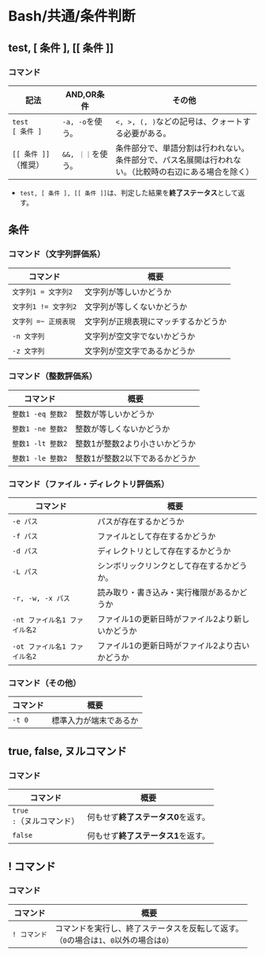 # Bash/共通/条件判断

## test, [ 条件 ], [[ 条件 ]]

### コマンド

| 記法                   | AND,OR条件       | その他                                                       |
| ---------------------- | ---------------- | ------------------------------------------------------------ |
| `test`<br />`[ 条件 ]` | `-a, -o`を使う。 | `<, >, (, )`などの記号は、クォートする必要がある。           |
| `[[ 条件 ]]`（推奨）   | `&&, ｜｜`を使う。 | 条件部分で、単語分割は行われない。<br />条件部分で、パス名展開は行われない。（比較時の右辺にある場合を除く） |

- `test, [ 条件 ], [[ 条件 ]]`は、判定した結果を**終了ステータス**として返す。

## 条件

### コマンド（文字列評価系）

| コマンド             | 概要                                 |
| -------------------- | ------------------------------------ |
| `文字列1 = 文字列2`  | 文字列が等しいかどうか               |
| `文字列1 != 文字列2` | 文字列が等しくないかどうか           |
| `文字列 =~ 正規表現` | 文字列が正規表現にマッチするかどうか |
| `-n 文字列`          | 文字列が空文字でないかどうか         |
| `-z 文字列`          | 文字列が空文字であるかどうか         |

### コマンド（整数評価系）

| コマンド          | 概要                           |
| ----------------- | ------------------------------ |
| `整数1 -eq 整数2` | 整数が等しいかどうか           |
| `整数1 -ne 整数2` | 整数が等しくないかどうか       |
| `整数1 -lt 整数2` | 整数1が整数2より小さいかどうか |
| `整数1 -le 整数2` | 整数1が整数2以下であるかどうか |

### コマンド（ファイル・ディレクトリ評価系）

| コマンド                      | 概要                                             |
| ----------------------------- | ------------------------------------------------ |
| `-e パス`                     | パスが存在するかどうか                           |
| `-f パス`                     | ファイルとして存在するかどうか                   |
| `-d パス`                     | ディレクトリとして存在するかどうか               |
| `-L パス`                     | シンボリックリンクとして存在するかどうか。       |
| `-r, -w, -x パス`             | 読み取り・書き込み・実行権限があるかどうか       |
| `-nt ファイル名1 ファイル名2` | ファイル1の更新日時がファイル2より新しいかどうか |
| `-ot ファイル名1 ファイル名2` | ファイル1の更新日時がファイル2より古いかどうか   |

### コマンド（その他）

| コマンド | 概要                   |
| -------- | ---------------------- |
| `-t 0`   | 標準入力が端末であるか |

## true, false, ヌルコマンド

### コマンド

| コマンド                         | 概要                                |
| -------------------------------- | ----------------------------------- |
| `true`<br /> `:`（ヌルコマンド） | 何もせず**終了ステータス0**を返す。 |
| `false`                          | 何もせず**終了ステータス1**を返す。 |

## ! コマンド

### コマンド

| コマンド     | 概要                                                         |
| ------------ | ------------------------------------------------------------ |
| `! コマンド` | コマンドを実行し、終了ステータスを反転して返す。<br />（`0`の場合は`1`、`0`以外の場合は`0`） |
